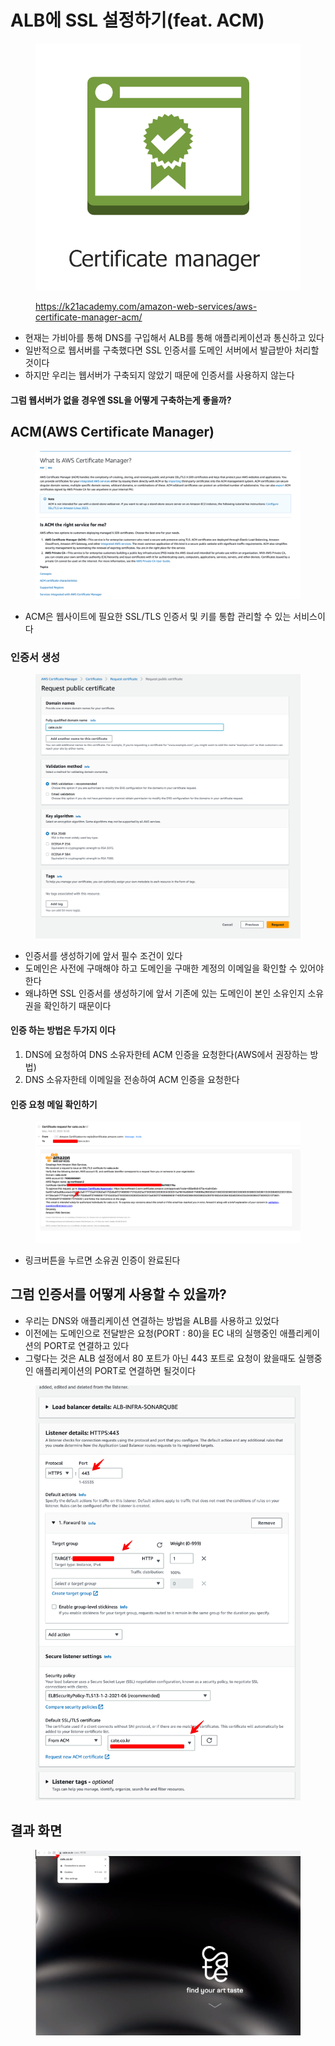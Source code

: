 # ALB에 SSL 설정하기(feat. ACM)

<figure><img src="../../.gitbook/assets/1 (8).png" alt=""><figcaption><p><a href="https://k21academy.com/amazon-web-services/aws-certificate-manager-acm/">https://k21academy.com/amazon-web-services/aws-certificate-manager-acm/</a></p></figcaption></figure>

* 현재는 가비아를 통해 DNS를 구입해서 ALB를 통해 애플리케이션과 통신하고 있다
* 일반적으로 웹서버를 구축했다면 SSL 인증서를 도메인 서버에서 발급받아 처리할 것이다
* 하지만 우리는 웹서버가 구축되지 않았기 때문에 인증서를 사용하지 않는다

#### 그럼 웹서버가 없을 경우엔 SSL을 어떻게 구축하는게 좋을까?

## ACM(AWS Certificate Manager)

<figure><img src="../../.gitbook/assets/2 (3) (3).png" alt=""><figcaption></figcaption></figure>

* ACM은 웹사이트에 필요한 SSL/TLS 인증서 및 키를 통합 관리할 수 있는 서비스이다

### 인증서 생성

<figure><img src="../../.gitbook/assets/3.png" alt=""><figcaption></figcaption></figure>

* 인증서를 생성하기에 앞서 필수 조건이 있다
* 도메인은 사전에 구매해야 하고 도메인을 구매한 계정의 이메일을 확인할 수 있어야 한다
* 왜냐하면 SSL 인증서를 생성하기에 앞서 기존에 있는 도메인이 본인 소유인지 소유권을 확인하기 때문이다

#### 인증 하는 방법은 두가지 이다

1. DNS에 요청하여 DNS 소유자한테 ACM 인증을 요청한다(AWS에서 권장하는 방법)
2. DNS 소유자한테 이메일을 전송하여 ACM 인증을 요청한다

#### 인증 요청 메일 확인하기

<figure><img src="../../.gitbook/assets/4 (1).png" alt=""><figcaption></figcaption></figure>

* 링크버튼을 누르면 소유권 인증이 완료된다

## 그럼 인증서를 어떻게 사용할 수 있을까?

* 우리는 DNS와 애플리케이션 연결하는 방법을 ALB를 사용하고 있었다
* 이전에는 도메인으로 전달받은 요청(PORT : 80)을 EC 내의 실행중인 애플리케이션의 PORT로 연결하고 있다
* 그렇다는 것은 ALB 설정에서 80 포트가 아닌 443 포트로 요청이 왔을때도 실행중인 애플리케이션의 PORT로 연결하면 될것이다

<figure><img src="../../.gitbook/assets/5 (2).png" alt=""><figcaption></figcaption></figure>

## 결과 화면

<figure><img src="../../.gitbook/assets/6 (6).png" alt=""><figcaption></figcaption></figure>
